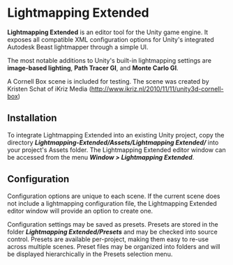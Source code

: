 Lightmapping Extended
=====================

**Lightmapping Extended** is an editor tool for the Unity game engine. It exposes all compatible XML configuration options for Unity's integrated Autodesk Beast lightmapper through a simple UI.

The most notable additions to Unity's built-in lightmapping settings are **image-based lighting**, **Path Tracer GI**, and **Monte Carlo GI**.

A Cornell Box scene is included for testing. The scene was created by Kristen Schat of iKriz Media (http://www.ikriz.nl/2010/11/11/unity3d-cornell-box)

Installation
------------

To integrate Lightmapping Extended into an existing Unity project, copy the directory ***Lightmapping-Extended/Assets/Lightmapping Extended/*** into your project's Assets folder. The Lightmapping Extended editor window can be accessed from the menu ***Window > Lightmapping Extended***.

Configuration
-------------

Configuration options are unique to each scene. If the current scene does not include a lightmapping configuration file, the Lightmapping Extended editor window will provide an option to create one.

Configuration settings may be saved as presets. Presets are stored in the folder ***Lightmapping Extended/Presets*** and may be checked into source control. Presets are available per-project, making them easy to re-use across multiple scenes. Preset files may be organized into folders and will be displayed hierarchically in the Presets selection menu.